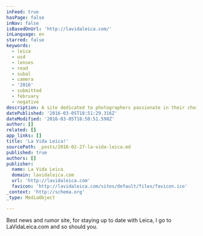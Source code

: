 ```yaml
---
inFeed: true
hasPage: false
inNav: false
isBasedOnUrl: 'http://lavidaleica.com/'
inLanguage: en
starred: false
keywords:
  - leica
  - usd
  - lenses
  - read
  - subal
  - camera
  - '2016'
  - submitted
  - february
  - negative
description: A site dedicated to photographers passionate in their choice of the Leica system for crafting their art.
datePublished: '2016-03-05T18:51:29.316Z'
dateModified: '2016-03-05T18:50:51.598Z'
author: []
related: []
app_links: []
title: 'La Vida Leica!'
sourcePath: _posts/2016-02-27-la-vida-leica.md
published: true
authors: []
publisher:
  name: La Vida Leica
  domain: lavidaleica.com
  url: 'http://lavidaleica.com'
  favicon: 'http://lavidaleica.com/sites/default/files/favicon.ico'
_context: 'http://schema.org'
_type: MediaObject

---
```

Best news and rumor site, for staying up to date with Leica, I go to LaVidaLeica.com and so should you.